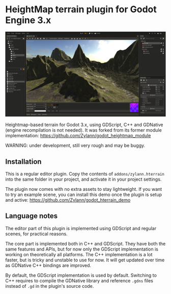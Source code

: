 HeightMap terrain plugin for Godot Engine 3.x
================================================

![Editor screenshot](addons/zylann.hterrain/screenshots/2018_04_02.png)

Heightmap-based terrain for Godot 3.x, using GDScript, C++ and GDNative (engine recompilation is not needed).
It was forked from its former module implementation: https://github.com/Zylann/godot_heightmap_module

WARNING: under development, still very rough and may be buggy.


Installation
--------------

This is a regular editor plugin.
Copy the contents of `addons/zylann.hterrain` into the same folder in your project, and activate it in your project settings.

The plugin now comes with no extra assets to stay lightweight.
If you want to try an example scene, you can install this demo once the plugin is setup and active:
https://github.com/Zylann/godot_hterrain_demo


Language notes
----------------------

The editor part of this plugin is implemented using GDScript and regular scenes, for practical reasons.

The core part is implemented both in C++ and GDScript. They have both the same features and APIs, but for now only the GDScript implementation is working on theoretically all platforms.
The C++ implementation is a lot faster, but is tricky and unstable to use for now. It will get updated over time as GDNative C++ bindings are improved.

By default, the GDScript implementation is used by default. Switching to C++ requires to compile the GDNative library and reference `.gdns` files instead of `.gd` in the plugin's source code.
